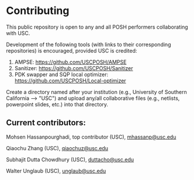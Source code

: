 # Contributing

This public repository is open to any and all POSH performers collaborating with USC.

Development of the following tools (with links to their corresponding repositories) is encouraged, provided USC is credited:
1) AMPSE: <https://github.com/USCPOSH/AMPSE>
2) Sanitizer: <https://github.com/USCPOSH/Sanitizer>
3) PDK swapper and SQP local optimizer: <https://github.com/USCPOSH/Local-optimizer>

Create a directory named after your institution (e.g., University of Southern California --> "USC") and upload any/all collaborative files (e.g., netlists, powerpoint slides, etc.) into that directory.

## Current contributors:
Mohsen Hassanpourghadi, top contributor (USC), <mhassanp@usc.edu>

Qiaochu Zhang (USC), <qiaochuz@usc.edu>

Subhajit Dutta Chowdhury (USC), <duttacho@usc.edu>

Walter Unglaub (USC), <unglaub@usc.edu>
